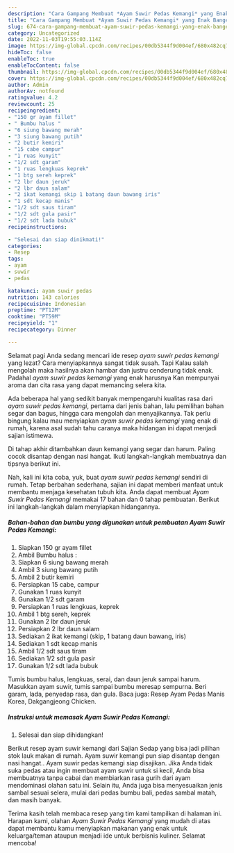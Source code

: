 ```yaml
---
description: "Cara Gampang Membuat *Ayam Suwir Pedas Kemangi* yang Enak Banget, Buat Buka Puasa Menggugah Selera"
title: "Cara Gampang Membuat *Ayam Suwir Pedas Kemangi* yang Enak Banget, Buat Buka Puasa Menggugah Selera"
slug: 674-cara-gampang-membuat-ayam-suwir-pedas-kemangi-yang-enak-banget-buat-buka-puasa-menggugah-selera
category: Uncategorized
date: 2022-11-03T19:55:03.114Z
image: https://img-global.cpcdn.com/recipes/00db5344f9d004ef/680x482cq70/ayam-suwir-pedas-kemangi-foto-resep-utama.jpg
hideToc: false
enableToc: true
enableTocContent: false
thumbnail: https://img-global.cpcdn.com/recipes/00db5344f9d004ef/680x482cq70/ayam-suwir-pedas-kemangi-foto-resep-utama.jpg
cover: https://img-global.cpcdn.com/recipes/00db5344f9d004ef/680x482cq70/ayam-suwir-pedas-kemangi-foto-resep-utama.jpg
author: Admin
authorAv: notfound
ratingvalue: 4.2
reviewcount: 25
recipeingredient:
- "150 gr ayam fillet"
- " Bumbu halus "
- "6 siung bawang merah"
- "3 siung bawang putih"
- "2 butir kemiri"
- "15 cabe campur"
- "1 ruas kunyit"
- "1/2 sdt garam"
- "1 ruas lengkuas keprek"
- "1 btg sereh keprek"
- "2 lbr daun jeruk"
- "2 lbr daun salam"
- "2 ikat kemangi skip 1 batang daun bawang iris"
- "1 sdt kecap manis"
- "1/2 sdt saus tiram"
- "1/2 sdt gula pasir"
- "1/2 sdt lada bubuk"
recipeinstructions:

- "Selesai dan siap dinikmati!"
categories:
- Resep
tags:
- ayam
- suwir
- pedas

katakunci: ayam suwir pedas 
nutrition: 143 calories
recipecuisine: Indonesian
preptime: "PT12M"
cooktime: "PT59M"
recipeyield: "1"
recipecategory: Dinner

---
```



Selamat pagi Anda sedang mencari ide resep *ayam suwir pedas kemangi* yang lezat? Cara menyiapkannya sangat tidak susah. Tapi Kalau salah mengolah maka hasilnya akan hambar dan justru cenderung tidak enak. Padahal *ayam suwir pedas kemangi* yang enak harusnya Kan mempunyai aroma dan cita rasa yang dapat memancing selera kita.


Ada beberapa hal yang sedikit banyak mempengaruhi kualitas rasa dari *ayam suwir pedas kemangi*, pertama dari jenis bahan, lalu pemilihan bahan segar dan bagus, hingga cara mengolah dan menyajikannya. Tak perlu bingung kalau mau menyiapkan *ayam suwir pedas kemangi* yang enak di rumah, karena asal sudah tahu caranya maka hidangan ini dapat menjadi sajian istimewa.

Di tahap akhir ditambahkan daun kemangi yang segar dan harum. Paling cocok disantap dengan nasi hangat. Ikuti langkah-langkah membuatnya dan tipsnya berikut ini.


Nah, kali ini kita coba, yuk, buat *ayam suwir pedas kemangi* sendiri di rumah. Tetap berbahan sederhana, sajian ini dapat memberi manfaat untuk membantu menjaga kesehatan tubuh kita. Anda dapat membuat *Ayam Suwir Pedas Kemangi* memakai 17 bahan dan 0 tahap pembuatan. Berikut ini langkah-langkah dalam menyiapkan hidangannya.

<!--inarticleads1-->

##### Bahan-bahan dan bumbu yang digunakan untuk pembuatan *Ayam Suwir Pedas Kemangi*:

1. Siapkan 150 gr ayam fillet
1. Ambil  Bumbu halus :
1. Siapkan 6 siung bawang merah
1. Ambil 3 siung bawang putih
1. Ambil 2 butir kemiri
1. Persiapkan 15 cabe, campur
1. Gunakan 1 ruas kunyit
1. Gunakan 1/2 sdt garam
1. Persiapkan 1 ruas lengkuas, keprek
1. Ambil 1 btg sereh, keprek
1. Gunakan 2 lbr daun jeruk
1. Persiapkan 2 lbr daun salam
1. Sediakan 2 ikat kemangi (skip, 1 batang daun bawang, iris)
1. Sediakan 1 sdt kecap manis
1. Ambil 1/2 sdt saus tiram
1. Sediakan 1/2 sdt gula pasir
1. Gunakan 1/2 sdt lada bubuk


Tumis bumbu halus, lengkuas, serai, dan daun jeruk sampai harum. Masukkan ayam suwir, tumis sampai bumbu meresap sempurna. Beri garam, lada, penyedap rasa, dan gula. Baca juga: Resep Ayam Pedas Manis Korea, Dakgangjeong Chicken. 

<!--inarticleads2-->

##### Instruksi untuk memasak *Ayam Suwir Pedas Kemangi*:


1. Selesai dan siap dihidangkan!

Berikut resep ayam suwir kemangi dari Sajian Sedap yang bisa jadi pilihan stok lauk makan di rumah. Ayam suwir kemangi pun siap disantap dengan nasi hangat.. Ayam suwir pedas kemangi siap disajikan. Jika Anda tidak suka pedas atau ingin membuat ayam suwir untuk si kecil, Anda bisa membuatnya tanpa cabai dan membiarkan rasa gurih dari ayam mendominasi olahan satu ini. Selain itu, Anda juga bisa menyesuaikan jenis sambal sesuai selera, mulai dari pedas bumbu bali, pedas sambal matah, dan masih banyak. 

Terima kasih telah membaca resep yang tim kami tampilkan di halaman ini. Harapan kami, olahan *Ayam Suwir Pedas Kemangi* yang mudah di atas dapat membantu kamu menyiapkan makanan yang enak untuk keluarga/teman ataupun menjadi ide untuk berbisnis kuliner. Selamat mencoba!
